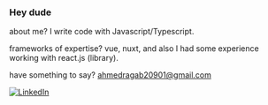 ### Hey dude

about me?
I write code with Javascript/Typescript.

frameworks of expertise? vue, nuxt, and also I had some experience working with react.js (library).

have something to say? ahmedragab20901@gmail.com

[![LinkedIn](https://img.shields.io/badge/-LinkedIn-blue?style=flat-square&logo=Linkedin&logoColor=white&link=https://www.linkedin.com/in/ahmed-ragab-bb75541b3)](https://www.linkedin.com/in/ahmed-ragab-bb75541b3)
